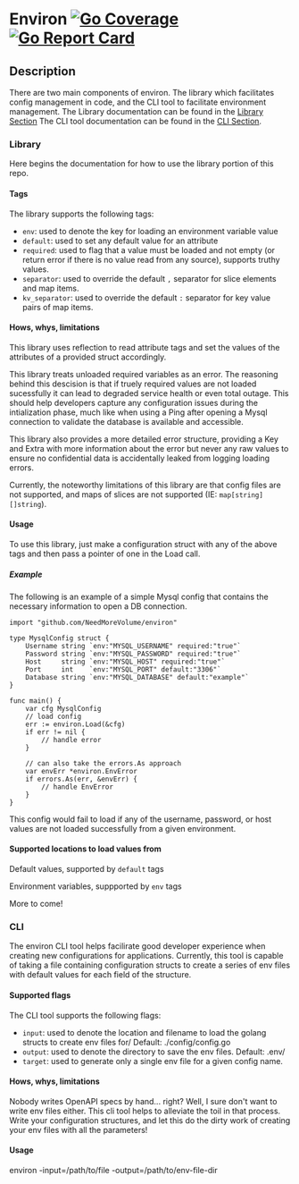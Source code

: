 # Environ [![Go Coverage](https://github.com/NeedMoreVolume/environ/wiki/coverage.svg)](https://raw.githack.com/wiki/NeedMoreVolume/environ/coverage.html) [![Go Report Card](https://goreportcard.com/badge/github.com/NeedMoreVolume/environ)](https://goreportcard.com/report/github.com/NeedMoreVolume/environ)

## Description

There are two main components of environ. The library which facilitates config management in code, and the CLI tool to facilitate environment management.
The Library documentation can be found in the [Library Section](#library)
The CLI tool documentation can be found in the [CLI Section](#cli).

### Library
Here begins the documentation for how to use the library portion of this repo.

#### Tags

The library supports the following tags:
-  `env`: used to denote the key for loading an environment variable value 
- `default`: used to set any default value for an attribute
- `required`: used to flag that a value must be loaded and not empty (or return error if there is no value read from any source), supports truthy values.
- `separator`: used to override the default `,` separator for slice elements and map items.
- `kv_separator`: used to override the default `:` separator for key value pairs of map items.

#### Hows, whys, limitations

This library uses reflection to read attribute tags and set the values of the attributes of a provided struct accordingly.

This library treats unloaded required variables as an error. The reasoning behind this descision is that if truely required values are not loaded sucessfully it can lead to degraded service health or even total outage. This should help developers capture any configuration issues during the intialization phase, much like when using a Ping after opening a Mysql connection to validate the database is available and accessible. 

This library also provides a more detailed error structure, providing a Key and Extra with more information about the error but never any raw values to ensure no confidential data is accidentally leaked from logging loading errors.

Currently, the noteworthy limitations of this library are that config files are not supported, and maps of slices are not supported (IE: `map[string][]string`).

#### Usage

To use this library, just make a configuration struct with any of the above tags and then pass a pointer of one in the Load call.

##### Example

The following is an example of a simple Mysql config that contains the necessary information to open a DB connection.
```
import "github.com/NeedMoreVolume/environ"

type MysqlConfig struct {
	Username string `env:"MYSQL_USERNAME" required:"true"`
	Password string `env:"MYSQL_PASSWORD" required:"true"`
	Host     string `env:"MYSQL_HOST" required:"true"`
	Port     int    `env:"MYSQL_PORT" default:"3306"`
	Database string `env:"MYSQL_DATABASE" default:"example"`
}

func main() {
	var cfg MysqlConfig
	// load config
	err := environ.Load(&cfg)
	if err != nil {
   		// handle error
	}

    // can also take the errors.As approach
	var envErr *environ.EnvError
	if errors.As(err, &envErr) {
		// handle EnvError
	}
}
```
This config would fail to load if any of the username, password, or host values are not loaded successfully from a given environment.

#### Supported locations to load values from

Default values, supported by `default` tags

Environment variables, suppported by `env` tags

More to come!

### CLI

The environ CLI tool helps facilirate good developer experience when creating new configurations for applications. Currently, this tool is capable of taking a file containing configuration structs to create a series of env files with default values for each field of the structure.

#### Supported flags

The CLI tool supports the following flags:
- `input`: used to denote the location and filename to load the golang structs to create env files for/ Default: ./config/config.go
- `output`: used to denote the directory to save the env files. Default: .env/
- `target`: used to generate only a single env file for a given config name.

#### Hows, whys, limitations

Nobody writes OpenAPI specs by hand... right? Well, I sure don't want to write env files either. This cli tool helps to alleviate the toil in that process. Write your configuration structures, and let this do the dirty work of creating your env files with all the parameters!

#### Usage

environ -input=/path/to/file -output=/path/to/env-file-dir
